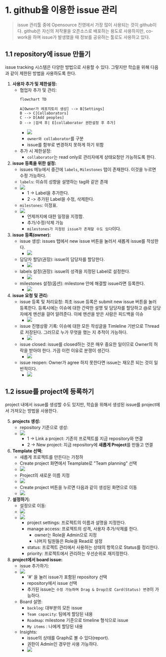 # 1. github을 이용한 issue 관리
> issue 관리툴 중에 Opensource 진영에서 가장 많이 사용되는 것이 github이다. github은 자신의 저작물을 오픈소스로 배포하는 용도로 사용하지만, co-work을 하며 issue가 발생했을 때 정보를 공유하는 툴로도 사용하고 있다.

## 1.1 repository에 issue 만들기
issue tracking 시스템은 다양한 방법으로 사용할 수 있다. 그렇지만 학습을 위해 다음과 같이 제한된 방법을 사용하도록 한다. 

1. **사용자 추가 및 제한설정:**
    - 협업자 추가 및 관리:
	    ~~~mermaid
	    flowchart TD
	    
	    A[Owner가 레포지토리 생성] --> B[Settings]
	    B --> C[Collaborators]
	    C --> D[Add peoples]
	    D --> |검색 후| E[collaborator 권한설정 후 추가] 
	    
	    ~~~
	    - ![](images/issue_1.jpg)
	    - `owner와 collaborator`를 구분 
	    - issue를 함부로 변경하지 못하게 하기 위함
    - 추가 시 제한설정:
	    - `collaborator`는 read only로 관리자에게 상태요청만 가능하도록 한다. 
2. **issue 등록을 위한 설정:**
    - issues 메뉴에서 중간에 `labels`, `Milestones` 탭이 존재한다. 이것을 누르면 수정 가능하다. 
    - `labels`: 이슈의 성향을 설명하는 tag와 같은 존재
    - ![](images/issue_2.jpg)
	    - 1 -> Label을 추가한다.
	    - 2 -> 추가된 Label을 수정, 삭제한다.
    - `milestones`: 이정표. 
    - ![](images/issue_3.gif)
	    - 언제까지에 대한 일정을 지정함.
	    - 추가/수정/삭제 가능
	    - `milestones가 지정된 issue가 존재할 수도 있다`이다.
3. **issue 등록(owner):**
    - issue 생성:  issues 탭에서 new issue 버튼을 눌러서 새롭게 issue를 작성한다.
	    - ![](images/issue_4.gif)
    - 담당자 할당(권장): issue의 담당자를 할당한다. 
	    - ![](images/issue_5.gif)
    - labels 설정(권장): issue의 성격을 지정된 Label로 설정한다.
	    - ![](images/issue_6.gif)
    - milestones 설정(옵션): milestone 안에 해결할 issue라면 등록한다.
	    - ![](images/issue_7.gif)
 1. **issue 요청 및 관리:**
    - issue 등록 및 처리요청: 최초 issue 등록은 submit new issue 버튼을 눌러 등록한다.  등록시에는 이슈에 대한 간략한 설명 및 담당자를 할당하고 @로 담당자에게 멘션을 걸어 알려준다. 이에 멘션을 받은 사람은 피드백을 이슈   
	    - ![](images/issue_new_1.png)
    - issue 진행상황 기록: 이슈에 대한 모든 작성글을 Timleline 기반으로 Thread로 저장된다. 그러므로 누가 무엇을 했는 지 추적이 가능하다.
	    - ![](images/issue_new_2.png)
    - issue closed: issue를 closed하는 것은 매우 중요한 일이므로 Owner의 허락을 받아야 한다. 가끔 이런 이유로 분쟁이 생긴다.
	    - ![](images/issue_new_3.png)
    - issue reopen: Owner가 agree 하지 못한다면 issue는 재오픈 되는 것이 일반적이다.
	    - ![](images/issue_new_4.png)
## 1.2 issue를 project에 등록하기
project 내에서 issue를 생성할 수도 있지만, 학습을 위해서 생성된 issue를 project에서 가져오는 방법을 사용한다.

5. **projects 생성:**
    - repository 기준으로 생성:
    - ![](images/project_1.png)
	    - 1 -> Link a project: 기존의 프로젝트를 지금 repository와 연결
	    - 2 -> New project: 지금 repository에 **새롭게 Project**를 만들고 연결
1. **Template 선택:**
    - 새롭게 프로젝트를 만든다는 가정하
    - Create project  화면에서 Teamplate로 "Team planning" 선택
    - ![](images/project_2.jpg)
	- Project의 새로운 이름 지정
	-  ![](images/project_3.jpg)
	- Create project 버튼을 누르면 다음과 같이 생성된 화면으로 이동
	- ![](images/project_4.jpg)
1. **설정하기:**
    - 설정으로 이동:
    - ![](images/project_5.jpg)
    - ![](images/project_6.gif)
	    - project settings: 프로젝트의 이름과 설명을 지정한다.
	    - manage access: 프로젝트의 성격, 사용자 추가/삭제를 한다.
		    - owner는 Role을 Admin으로 지정
		    - 나머지 팀원들은 Role을 Read로 설정 
	    - status: 프로젝트 관리에서 사용하는 상태의 항목으로 Status를 정리한다. 
	    - priority:  프로젝트에서 관리하는 우선순위로 재지정한다. 
2. **project에서 board issue:**
    - issue 추가하기:
    - ![](images/project_7.gif)
	    - '#' 을 눌러 issue가 포함된 repository 선택
	    - repository에서 issue 선택
	    - 추가된 issue는 `수정 가능하며 Drag & Drop으로 Card(Status) 변경`이 가능하다. 
    - Board 설명: 
	    - `backlog`: 대부분의 모든 issue 
	    - `Team capacity`: 팀에게 할당된 내용
	    - `Roadmap`: milestone 기준으로 timeline 형식으로 issue
	    - `My items` : 나에게 할당된 내용
    - Insights: 
	    - issue의 상태를 Graph로 볼 수 있다(report).
	    - 권한이 Admin인 경우만 사용 가능하다. 
	    - ![](images/project_8.gif)
